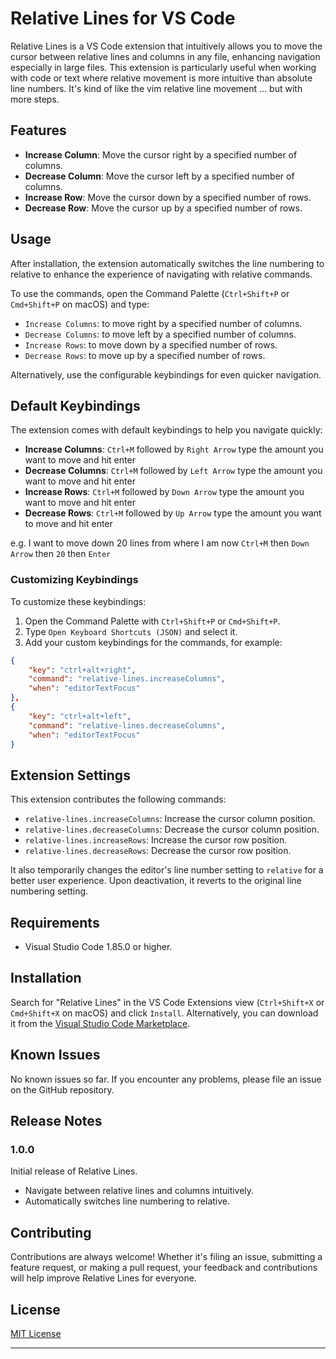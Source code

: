 # Relative Lines for VS Code

Relative Lines is a VS Code extension that intuitively allows you to move the cursor between relative lines and columns in any file, enhancing navigation especially in large files. This extension is particularly useful when working with code or text where relative movement is more intuitive than absolute line numbers. It's kind of like the vim relative line movement ... but with more steps.

## Features

- **Increase Column**: Move the cursor right by a specified number of columns.
- **Decrease Column**: Move the cursor left by a specified number of columns.
- **Increase Row**: Move the cursor down by a specified number of rows.
- **Decrease Row**: Move the cursor up by a specified number of rows.

## Usage

After installation, the extension automatically switches the line numbering to relative to enhance the experience of navigating with relative commands. 

To use the commands, open the Command Palette (`Ctrl+Shift+P` or `Cmd+Shift+P` on macOS) and type:

- `Increase Columns`: to move right by a specified number of columns.
- `Decrease Columns`: to move left by a specified number of columns.
- `Increase Rows`: to move down by a specified number of rows.
- `Decrease Rows`: to move up by a specified number of rows.

Alternatively, use the configurable keybindings for even quicker navigation.

## Default Keybindings

The extension comes with default keybindings to help you navigate quickly:

- **Increase Columns**: `Ctrl+M` followed by `Right Arrow` type the amount you want to move and hit enter
- **Decrease Columns**: `Ctrl+M` followed by `Left Arrow` type the amount you want to move and hit enter
- **Increase Rows**: `Ctrl+M` followed by `Down Arrow` type the amount you want to move and hit enter
- **Decrease Rows**: `Ctrl+M` followed by `Up Arrow` type the amount you want to move and hit enter

e.g. I want to move down 20 lines from where I am now `Ctrl+M` then `Down Arrow` then `20` then `Enter`

### Customizing Keybindings

To customize these keybindings:

1. Open the Command Palette with `Ctrl+Shift+P` or `Cmd+Shift+P`.
2. Type `Open Keyboard Shortcuts (JSON)` and select it.
3. Add your custom keybindings for the commands, for example:

```json
{
    "key": "ctrl+alt+right",
    "command": "relative-lines.increaseColumns",
    "when": "editorTextFocus"
},
{
    "key": "ctrl+alt+left",
    "command": "relative-lines.decreaseColumns",
    "when": "editorTextFocus"
}
```

## Extension Settings

This extension contributes the following commands:

- `relative-lines.increaseColumns`: Increase the cursor column position.
- `relative-lines.decreaseColumns`: Decrease the cursor column position.
- `relative-lines.increaseRows`: Increase the cursor row position.
- `relative-lines.decreaseRows`: Decrease the cursor row position.

It also temporarily changes the editor's line number setting to `relative` for a better user experience. Upon deactivation, it reverts to the original line numbering setting.

## Requirements

- Visual Studio Code 1.85.0 or higher.

## Installation

Search for "Relative Lines" in the VS Code Extensions view (`Ctrl+Shift+X` or `Cmd+Shift+X` on macOS) and click `Install`. Alternatively, you can download it from the [Visual Studio Code Marketplace](https://marketplace.visualstudio.com/).

## Known Issues

No known issues so far. If you encounter any problems, please file an issue on the GitHub repository.

## Release Notes

### 1.0.0

Initial release of Relative Lines.

- Navigate between relative lines and columns intuitively.
- Automatically switches line numbering to relative.

## Contributing

Contributions are always welcome! Whether it's filing an issue, submitting a feature request, or making a pull request, your feedback and contributions will help improve Relative Lines for everyone.

## License

[MIT License](LICENSE)

---